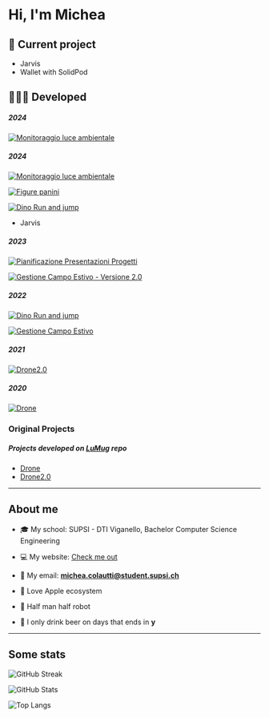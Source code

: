 # Hi, I'm Michea

## 🔧 Current project




- Jarvis
- Wallet with SolidPod


## 👨🏼‍💻 Developed 

##### 2024
[![Monitoraggio luce ambientale](https://github-readme-stats.vercel.app/api/pin/?username=MicheaColautti&repo=MovieStat)](https://github.com/MicheaColautti/MovieStat/settings)

##### 2024
[![Monitoraggio luce ambientale](https://github-readme-stats.vercel.app/api/pin/?username=MicheaColautti&repo=MonitoraggioLuceAmbientale)](https://github.com/MicheaColautti/MonitoraggioLuceAmbientale)

[![Figure panini](https://github-readme-stats.vercel.app/api/pin/?username=MicheaColautti&repo=FigurePanini)](https://github.com/MicheaColautti/FigurePanini/settings)

[![Dino Run and jump](https://github-readme-stats.vercel.app/api/pin/?username=MicheaColautti&repo=dino-run-and-jump)](https://github.com/MicheaColautti/dino-run-and-jump)

- Jarvis
 


##### 2023 
[![Pianificazione Presentazioni Progetti](https://github-readme-stats.vercel.app/api/pin/?username=MicheaColautti&repo=PianificazionePresentazioniProgetti)](https://github.com/MicheaColautti/PianificazionePresentazioniProgetti)

[![Gestione Campo Estivo - Versione 2.0](https://github-readme-stats.vercel.app/api/pin/?username=MicheaColautti&repo=GestioneCampoEstivoV2)](https://github.com/MicheaColautti/GestioneCampoEstivoV2)


##### 2022
[![Dino Run and jump](https://github-readme-stats.vercel.app/api/pin/?username=MicheaColautti&repo=dino-run-and-jump)](https://github.com/MicheaColautti/dino-run-and-jump)

[![Gestione Campo Estivo](https://github-readme-stats.vercel.app/api/pin/?username=MicheaColautti&repo=GestioneCampoEstivo)](https://github.com/MicheaColautti/GestioneCampoEstivo)



##### 2021
[![Drone2.0](https://github-readme-stats.vercel.app/api/pin/?username=MicheaColautti&repo=Drone-2.0)](https://github.com/MicheaColautti/Drone2.0)

##### 2020
[![Drone](https://github-readme-stats.vercel.app/api/pin/?username=MicheaColautti&repo=Drone)](https://github.com/MicheaColautti/Drone)

### Original Projects


##### Projects developed on [LuMug](https://github.com/LuMug) repo
- [Drone](https://github.com/LuMug/Drone)
- [Drone2.0](https://github.com/LuMug/Drone-2.0)


<hr>


## About me 

- 🎓 My school:           SUPSI - DTI Viganello, Bachelor Computer Science Engineering
- 💻 My website:          [Check me out](http://samtinfo.ch/18colmic/)
- 📧 My email:	          **michea.colautti@student.supsi.ch**

- 🍎 Love Apple ecosystem 
- 🦾 Half man half robot 
- 🍺 I only drink beer on days that ends in **y** 


<hr>

## Some stats

![GitHub Streak](http://github-readme-streak-stats.herokuapp.com?user=MicheaColautti&theme=radical)

![GitHub Stats](https://github-readme-stats.vercel.app/api?username=MicheaColautti&theme=radical&show_icons=true&include_all_commits=true&)

![Top Langs](https://github-readme-stats.vercel.app/api/top-langs/?username=MicheaColautti&layout=compact&theme=radical&show_icons=true&langs_count=10)


